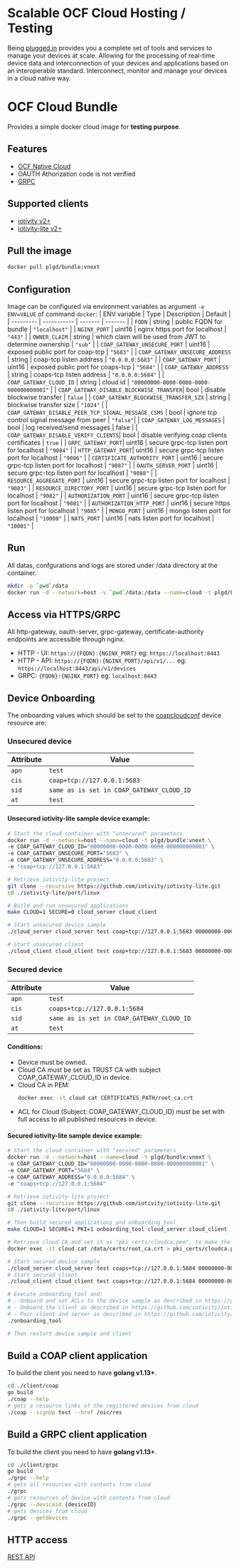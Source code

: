 # Scalable OCF Cloud Hosting / Testing
Being [plugged.in](https://pluggedin.cloud) provides you a complete set of tools and services to manage your devices at scale. Allowing for the processing of real-time device data and interconnection of your devices and applications based on an interoperable standard. Interconnect, monitor and manage your devices in a cloud native way.

# OCF Cloud Bundle
Provides a simple docker cloud image for **testing purpose**.

## Features
- [OCF Native Cloud](https://openconnectivity.org/specs/OCF_Device_To_Cloud_Services_Specification_v2.1.0.pdf)
- OAUTH Athorization code is not verified
- [GRPC](https://github.com/plgd-dev/cloud/blob/master/grpc-gateway/pb/service.proto)

## Supported clients
- [iotivity v2+](https://github.com/iotivity/iotivity)
- [iotivity-lite v2+](https://github.com/iotivity/iotivity-lite)


## Pull the image
```bash
docker pull plgd/bundle:vnext
```

## Configuration
Image can be configured via environment variables as argument `-e ENV=VALUE` of command `docker`:
| ENV variable | Type | Description | Default |
| --------- | ----------- | ------- | ------- |
| `FQDN` | string | public FQDN for bundle | `"localhost"` |
| `NGINX_PORT` | uint16 | nginx https port for localhost | `"443"` |
| `OWNER_CLAIM` | string | which claim will be used from JWT to determine ownership | `"sub"` |
| `COAP_GATEWAY_UNSECURE_PORT` | uint16 | exposed public port for coap-tcp  | `"5683"` |
| `COAP_GATEWAY_UNSECURE_ADDRESS` | string | coap-tcp listen address | `"0.0.0.0:5683"` |
| `COAP_GATEWAY_PORT` | uint16 | exposed public port for coaps-tcp  | `"5684"` |
| `COAP_GATEWAY_ADDRESS` | string | coaps-tcp listen address | `"0.0.0.0:5684"` |
| `COAP_GATEWAY_CLOUD_ID` | string | cloud id | `"00000000-0000-0000-0000-000000000001"` |
| `COAP_GATEWAY_DISABLE_BLOCKWISE_TRANSFER`| bool | disable blockwise transfer | `false` |
| `COAP_GATEWAY_BLOCKWISE_TRANSFER_SZX` | string | blockwise transfer size | `"1024"` |
| `COAP_GATEWAY_DISABLE_PEER_TCP_SIGNAL_MESSAGE_CSMS` | bool | ignore tcp control signal message from peer | `"false"`|
| `COAP_GATEWAY_LOG_MESSAGES` | bool | log received/send messages | false |
| `COAP_GATEWAY_DISABLE_VERIFY_CLIENTS`| bool | disable verifying coap clients certificates | `true` |
| `GRPC_GATEWAY_PORT`| uint16 | secure grpc-tcp listen port for localhost | `"9084"` |
| `HTTP_GATEWAY_PORT`| uint16 | secure grpc-tcp listen port for localhost | `"9086"` |
| `CERTIFICATE_AUTHORITY_PORT` | uint16 | secure grpc-tcp listen port for localhost | `"9087"` |
| `OAUTH_SERVER_PORT` | uint16 | secure grpc-tcp listen port for localhost | `"9088"` |
| `RESOURCE_AGGREGATE_PORT` | uint16 | secure grpc-tcp listen port for localhost | `"9083"` |
| `RESOURCE_DIRECTORY_PORT` | uint16 | secure grpc-tcp listen port for localhost | `"9082"` |
| `AUTHORIZATION_PORT` | uint16 | secure grpc-tcp listen port for localhost | `"9081"` |
| `AUTHORIZATION_HTTP_PORT` | uint16 | secure https listen port for localhost | `"9085"` |
| `MONGO_PORT` | uint16 | mongo listen port for localhost | `"10000"` |
| `NATS_PORT` | uint16 | nats listen port for localhost | `"10001"` |

## Run
All datas, confgurations and logs are stored under /data directory at the container.
```bash
mkdir -p `pwd`/data
docker run -d --network=host -v `pwd`/data:/data --name=cloud -t plgd/bundle:vnext
```

## Access via HTTPS/GRPC
All http-gateway, oauth-server, grpc-gateway, certificate-authority endpoints are accessible through nginx.
- HTTP - UI: `https://{FQDN}:{NGINX_PORT}` eg: `https://localhost:8443`
- HTTP - API: `https://{FQDN}:{NGINX_PORT}/api/v1/...` eg: `https://localhost:8443/api/v1/devices`
- GRPC: `{FQDN}:{NGINX_PORT}` eg: `localhost:8443`

## Device Onboarding
The onboarding values which should be set to the [coapcloudconf](https://github.com/openconnectivityfoundation/cloud-services/blob/c2c/swagger2.0/oic.r.coapcloudconf.swagger.json) device resource are:

### Unsecured device
| Attribute | Value |
| --------- | ------|
| `apn` | `test` |
| `cis` | `coap+tcp://127.0.0.1:5683` |
| `sid` | `same as is set in COAP_GATEWAY_CLOUD_ID` |
| `at` | `test` |

#### Unsecured iotivity-lite sample device example:

```bash
# Start the cloud container with "unsecured" parameters
docker run -d --network=host --name=cloud -t plgd/bundle:vnext \
-e COAP_GATEWAY_CLOUD_ID="00000000-0000-0000-0000-000000000001" \
-e COAP_GATEWAY_UNSECURE_PORT="5683" \
-e COAP_GATEWAY_UNSECURE_ADDRESS="0.0.0.0:5683" \
-e "coap+tcp://127.0.0.1:5683"

```

```bash
# Retrieve iotivity-lite project
git clone --recursive https://github.com/iotivity/iotivity-lite.git
cd ./iotivity-lite/port/linux

# Build and run unsecured applications
make CLOUD=1 SECURE=0 cloud_server cloud_client

# Start unsecured device sample
./cloud_server cloud_server test coap+tcp://127.0.0.1:5683 00000000-0000-0000-0000-000000000001 plgd

# Start unsecured client
./cloud_client cloud_client test coap+tcp://127.0.0.1:5683 00000000-0000-0000-0000-000000000001 plgd

```

### Secured device
| Attribute | Value |
| --------- | ------|
| `apn` | `test`|
| `cis` | `coaps+tcp://127.0.0.1:5684` |
| `sid` | `same as is set in COAP_GATEWAY_CLOUD_ID` |
| `at` | `test` |

#### Conditions:
- Device must be owned.
- Cloud CA must be set as TRUST CA with subject COAP_GATEWAY_CLOUD_ID in device.
- Cloud CA in PEM:
  ```bash
  docker exec -it cloud cat CERTIFICATES_PATH/root_ca.crt
  ```
- ACL for Cloud (Subject: COAP_GATEWAY_CLOUD_ID) must be set with full access to all published resources in device.

#### Secured iotivity-lite sample device example:

```bash
# Start the cloud container with "secured" parameters
docker run -d --network=host --name=cloud -t plgd/bundle:vnext \
-e COAP_GATEWAY_CLOUD_ID="00000000-0000-0000-0000-000000000001" \
-e COAP_GATEWAY_PORT="5684" \
-e COAP_GATEWAY_ADDRESS="0.0.0.0:5684" \
-e "coaps+tcp://127.0.0.1:5684"

```

```bash
# Retrieve iotivity-lite project
git clone --recursive https://github.com/iotivity/iotivity-lite.git
cd ./iotivity-lite/port/linux

# Then build secured applications and onboarding_tool
make CLOUD=1 SECURE=1 PKI=1 onboarding_tool cloud_server cloud_client

# Retrieve cloud CA and set it as "pki_certs/cloudca.pem", to make the sample import this as TRUST CA
docker exec -it cloud cat /data/certs/root_ca.crt > pki_certs/cloudca.pem

# Start secured device sample
./cloud_server cloud_server test coaps+tcp://127.0.0.1:5684 00000000-0000-0000-0000-000000000001 plgd
# Start secured client
./cloud_client cloud_client test coaps+tcp://127.0.0.1:5684 00000000-0000-0000-0000-000000000001 plgd

# Execute onboarding_tool and:
# - Onboard and set ACLs to the device sample as described in https://github.com/iotivity/iotivity-lite#step-1-onboard-and-provision-the-server
# - Onboard the client as described in https://github.com/iotivity/iotivity-lite#step-2-onboard-the-client
# - Pair client and server as described in https://github.com/iotivity/iotivity-lite#step-3-pair-server-and-client
./onboarding_tool

# Then restart device sample and client

```

## Build a COAP client application
To build the client you need to have **golang v1.13+**.
```bash
cd ./client/coap
go build
./coap --help
# gets a resource links of the registered devices from cloud
./coap --signUp test --href /oic/res
```

## Build a GRPC client application
To build the client you need to have **golang v1.13+**.
```bash
cd ./client/grpc
go build
./grpc --help
# gets all resources with contents from cloud
./grpc
# gets resources of device with contents from cloud
./grpc --deviceid {deviceID}
# gets devices from cloud
./grpc --getdevices
```

## HTTP access
[REST API](https://petstore.swagger.io/?url=https://raw.githubusercontent.com/plgd-dev/cloud/master/http-gateway/swagger.yaml)
